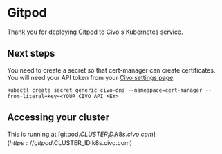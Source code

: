 # Gitpod

Thank you for deploying [Gitpod](https://github.com/gitpod-io/gitpod) to Civo's Kubernetes service.

## Next steps

You need to create a secret so that cert-manager can create certificates. You will need your API
token from your [Civo settings page](https://www.civo.com/account/security).

```shell
kubectl create secret generic civo-dns --namespace=cert-manager --from-literal=key=<YOUR_CIVO_API_KEY>
```

## Accessing your cluster

This is running at [gitpod.$CLUSTER_ID.k8s.civo.com](https://gitpod.$CLUSTER_ID.k8s.civo.com)
